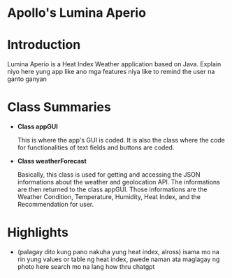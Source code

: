 # Apollo's Lumina Aperio
# Introduction
<p>Lumina Aperio is a Heat Index Weather application based on Java. Explain niyo here yung app like ano mga features niya like to remind the user na ganto ganyan </p>


# Class Summaries
- **Class appGUI**
  <p>This is where the app's GUI is coded. It is also the class where the code for functionalities of text fields and buttons are coded.</p>
- **Class weatherForecast**
  <p>Basically, this class is used for getting and accessing the JSON informations about the weather and geolocation API. The informations are then returned to the class appGUI. Those informations are the Weather Condition, Temperature, Humidity, Heat Index, and the Recommendation for user.</p>

# Highlights
- (palagay dito kung pano nakuha yung heat index, alross) isama mo na rin yung values or table ng heat index, pwede naman ata maglagay ng photo here search mo na lang how thru chatgpt

